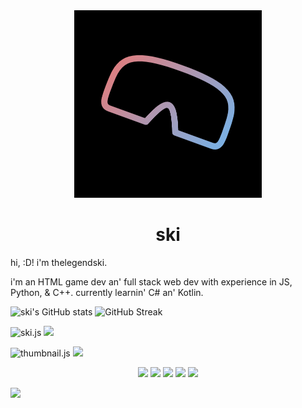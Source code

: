 <div align = "center"><img width = "300" height = "300" src = "https://raw.githubusercontent.com/thelegendski/thelegendski/main/download.png"></div>
<h1 align = "center">ski</h1>

<p>hi, :D! i'm thelegendski.

i'm an HTML game dev an' full stack web dev with experience in JS, Python, & C++.
currently learnin' C# an' Kotlin.</p>

![ski's GitHub stats](https://github-readme-stats.vercel.app/api?username=thelegendski&show_icons=true&theme=tokyonight)
![GitHub Streak](https://github-readme-streak-stats.herokuapp.com?user=thelegendski&theme=tokyonight&hide_border=true&border_radius=5)

![ski.js](https://github-readme-stats.vercel.app/api/pin/?username=thelegendski&repo=ski.js&theme=tokyonight)
[![](https://data.jsdelivr.com/v1/package/gh/thelegendski/ski.js/badge)](https://www.jsdelivr.com/package/gh/thelegendski/ski.js)

![thumbnail.js](https://github-readme-stats.vercel.app/api/pin/?username=thelegendski&repo=thumbnail.js&theme=tokyonight)
[![](https://data.jsdelivr.com/v1/package/gh/thelegendski/thumbnail.js/badge)](https://www.jsdelivr.com/package/gh/thelegendski/thumbnail.js)

<div align="center">
    <img src="https://cdn.jsdelivr.net/gh/devicons/devicon/icons/javascript/javascript-original.svg" width="40"/>
    <img src="https://cdn.jsdelivr.net/gh/devicons/devicon/icons/kotlin/kotlin-original.svg" width="40"/>
    <img src="https://cdn.jsdelivr.net/gh/devicons/devicon/icons/cplusplus/cplusplus-original.svg" width="40"/>
    <img src="https://cdn.jsdelivr.net/gh/devicons/devicon/icons/csharp/csharp-original.svg" width="40"/>
    <img src="https://cdn.jsdelivr.net/gh/devicons/devicon/icons/python/python-original.svg" width="40"/>
</div>

![](https://hit.yhype.me/github/profile?user_id=108815730)
